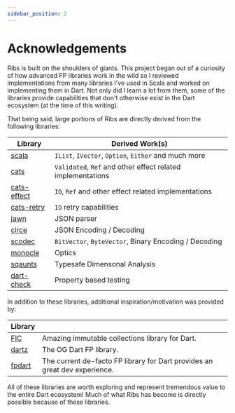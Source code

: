 ```yaml
---
sidebar_position: 2
---
```


# Acknowledgements

Ribs is built on the shoulders of giants. This project began out of a curiosity
of how advanced FP libraries work in the wild so I reviewed implementations from
many libraries I've used in Scala and worked on implementing them in Dart. Not
only did I learn a lot from them, some of the libraries provide capabilities
that don't otherwise exist in the Dart ecosystem (at the time of this writing).

That being said, large portions of Ribs are directly derived from the following
libraries:

| Library                                                 | Derived Work(s)                                             |
| ------------------------------------------------------- | ----------------------------------------------------------- |
| [scala](https://github.com/scala/scala)                 | `IList`, `IVector`, `Option`, `Either` and much more        |
| [cats](https://github.com/typelevel/cats)               | `Validated`, `Ref` and other effect related implementations |
| [cats-effect](https://github.com/typelevel/cats-effect) | `IO`, `Ref` and other effect related implementations        |
| [cats-retry](https://github.com/cb372/cats-retry)       | `IO` retry capabilities                                     |
| [jawn](https://github.com/typelevel/jawn)               | JSON parser                                                 |
| [circe](https://github.com/circe/circe)                 | JSON Encoding / Decoding                                    |
| [scodec](https://github.com/scodec/scodec)              | `BitVector`, `ByteVector`, Binary Encoding / Decoding       |
| [monocle](https://www.optics.dev/Monocle/)              | Optics                                                      |
| [sqaunts](https://github.com/typelevel/squants)         | Typesafe Dimensonal Analysis                                |
| [dart-check](https://github.com/wigahluk/dart-check)    | Property based testing                                      |

In addition to these libraries, additional inspiration/motivation was provided by:

| Library                                                    |                                                                             |
| ---------------------------------------------------------- | --------------------------------------------------------------------------- |
| [FIC](https://pub.dev/packages/fast_immutable_collections) | Amazing immutable collections library for Dart.                             |
| [dartz](https://github.com/spebbe/dartz)                   | The OG Dart FP library.                                                     |
| [fpdart](https://github.com/SandroMaglione/fpdart)         | The current de-facto FP library for Dart provides an great dev experience.  |

All of these libraries are worth exploring and represent tremendous value to
the entire Dart ecosystem! Much of what Ribs has become is directly possible
because of these libraries.
